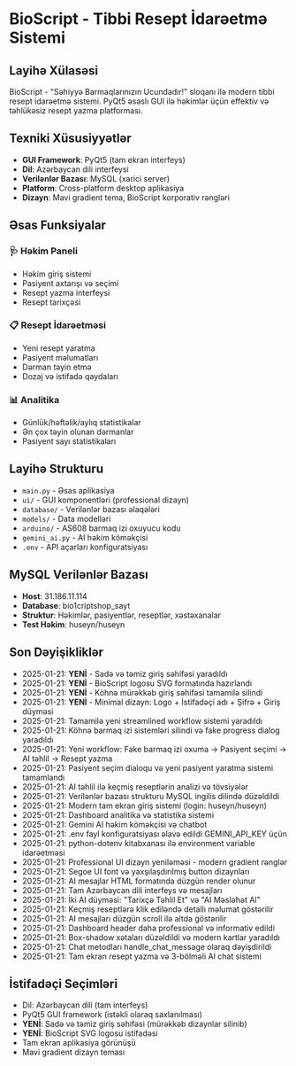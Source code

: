 # BioScript - Tibbi Resept İdarəetmə Sistemi

## Layihə Xülasəsi
BioScript - "Səhiyyə Barmaqlarınızın Ucundadır!" sloqanı ilə modern tibbi resept idarəetmə sistemi. PyQt5 əsaslı GUI ilə həkimlər üçün effektiv və təhlükəsiz resept yazma platforması.

## Texniki Xüsusiyyətlər
- **GUI Framework**: PyQt5 (tam ekran interfeys)
- **Dil**: Azərbaycan dili interfeysi
- **Verilənlər Bazası**: MySQL (xarici server)
- **Platform**: Cross-platform desktop aplikasiya
- **Dizayn**: Mavi gradient tema, BioScript korporativ rəngləri

## Əsas Funksiyalar

### 🩺 Həkim Paneli
- Həkim giriş sistemi
- Pasiyent axtarışı və seçimi
- Resept yazma interfeysi
- Resept tarixçəsi

### 📋 Resept İdarəetməsi
- Yeni resept yaratma
- Pasiyent məlumatları
- Dərman təyin etmə
- Dozaj və istifadə qaydaları

### 📊 Analitika
- Günlük/həftəlik/aylıq statistikalar
- Ən çox təyin olunan dərmanlar
- Pasiyent sayı statistikaları

## Layihə Strukturu
- `main.py` - Əsas aplikasiya
- `ui/` - GUI komponentləri (professional dizayn)
- `database/` - Verilənlər bazası əlaqələri
- `models/` - Data modelləri
- `arduino/` - AS608 barmaq izi oxuyucu kodu
- `gemini_ai.py` - AI həkim köməkçisi
- `.env` - API açarları konfiguratsiyası

## MySQL Verilənlər Bazası
- **Host**: 31.186.11.114
- **Database**: bio1criptshop_sayt
- **Struktur**: Həkimlər, pasiyentlər, reseptlər, xəstəxanalar
- **Test Həkim**: huseyn/huseyn

## Son Dəyişikliklər
- 2025-01-21: **YENİ** - Sadə və təmiz giriş səhifəsi yaradıldı
- 2025-01-21: **YENİ** - BioScript logosu SVG formatında hazırlandı
- 2025-01-21: **YENİ** - Köhnə mürəkkəb giriş səhifəsi tamamilə silindi
- 2025-01-21: **YENİ** - Minimal dizayn: Logo + İstifadəçi adı + Şifrə + Giriş düyməsi
- 2025-01-21: Tamamilə yeni streamlined workflow sistemi yaradıldı
- 2025-01-21: Köhnə barmaq izi sistemləri silindi və fake progress dialog yaradıldı
- 2025-01-21: Yeni workflow: Fake barmaq izi oxuma → Pasiyent seçimi → AI təhlil → Resept yazma
- 2025-01-21: Pasiyent seçim dialoqu və yeni pasiyent yaratma sistemi tamamlandı
- 2025-01-21: AI təhlil ilə keçmiş reseptlərin analizi və tövsiyələr
- 2025-01-21: Verilənlər bazası strukturu MySQL ingilis dilində düzəldildi
- 2025-01-21: Modern tam ekran giriş sistemi (login: huseyn/huseyn)
- 2025-01-21: Dashboard analitika və statistika sistemi
- 2025-01-21: Gemini AI həkim köməkçisi və chatbot
- 2025-01-21: .env fayl konfiguratsiyası əlavə edildi GEMINI_API_KEY üçün
- 2025-01-21: python-dotenv kitabxanası ilə environment variable idarəetməsi
- 2025-01-21: Professional UI dizayn yeniləməsi - modern gradient rənglər
- 2025-01-21: Segoe UI font və yaxşılaşdırılmış button dizaynları
- 2025-01-21: AI mesajlar HTML formatında düzgün render olunur
- 2025-01-21: Tam Azərbaycan dili interfeys və mesajları
- 2025-01-21: İki AI düyməsi: "Tarixçə Təhlil Et" və "AI Məsləhət Al" 
- 2025-01-21: Keçmiş reseptlərə klik ediləndə detallı məlumat göstərilir
- 2025-01-21: AI mesajları düzgün scroll ilə altda göstərilir
- 2025-01-21: Dashboard header daha professional və informativ edildi
- 2025-01-21: Box-shadow xətaları düzəldildi və modern kartlar yaradıldı
- 2025-01-21: Chat metodları handle_chat_message olaraq dəyişdirildi
- 2025-01-21: Tam ekran resept yazma və 3-bölməli AI chat sistemi

## İstifadəçi Seçimləri
- Dil: Azərbaycan dili (tam interfeys)
- PyQt5 GUI framework (istəkli olaraq saxlanılması)
- **YENİ**: Sadə və təmiz giriş səhifəsi (mürəkkəb dizaynlar silinib)
- **YENİ**: BioScript SVG logosu istifadəsi
- Tam ekran aplikasiya görünüşü
- Mavi gradient dizayn teması